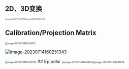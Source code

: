 ## 2D、3D变换
<img src="/Users/yunfeiyang/Documents/3D_computer_vision_course/learn3dcv/note.assets/image-20230714155727110.png" alt="image-20230714155727110" style="zoom: 33%;" /><img src="/Users/yunfeiyang/Documents/3D_computer_vision_course/learn3dcv/note.assets/image-20230714155740586.png" alt="image-20230714155740586" style="zoom: 33%;" />
## Calibration/Projection Matrix
<img src="/Users/yunfeiyang/Documents/3D_computer_vision_course/learn3dcv/note.assets/image-20230714160136013.png" alt="image-20230714160136013" style="zoom:50%;" />

![image-20230714160251343](/Users/yunfeiyang/Documents/3D_computer_vision_course/learn3dcv/note.assets/image-20230714160251343.png)

<img src="/Users/yunfeiyang/Documents/3D_computer_vision_course/learn3dcv/note.assets/image-20230714164350259.png" alt="image-20230714164350259" style="zoom:50%;" />
## Epipolar 
<img src="/Users/yunfeiyang/Documents/3D_computer_vision_course/learn3dcv/note.assets/image-20230714164019542.png" alt="image-20230714164019542" style="zoom:50%;" /><img src="/Users/yunfeiyang/Documents/3D_computer_vision_course/learn3dcv/note.assets/image-20230714164045029.png" alt="image-20230714164045029" style="zoom:50%;" />